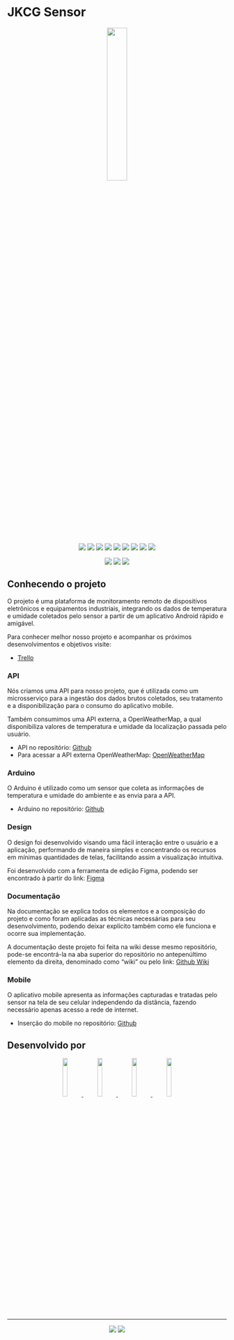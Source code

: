 # JKCG Sensor

<p align="center">
  <img src="https://github.com/gustapinto/fatec_dsm_pi_quarto_semestre/blob/main/design/Fundo_branco_-_Redonda.png" width="30%">
</p>

<p align="center">
  <img src="https://img.shields.io/badge/Markdown-000000?style=for-the-badge&logo=markdown&logoColor=white">
  <img src="https://img.shields.io/badge/Docker-2CA5E0?style=for-the-badge&logo=docker&logoColor=white">
  <img src="https://img.shields.io/badge/Github%20Actions-2088FF?style=for-the-badge&logo=github-actions&logoColor=white">
  <img src="https://img.shields.io/badge/TypeScript-3178C6?style=for-the-badge&logo=typescript&logoColor=white">
  <img src="https://img.shields.io/badge/C++-00599C?style=for-the-badge&logo=cplusplus&logoColor=white">
  <img src="https://img.shields.io/badge/PostgreSQL-4169E1?style=for-the-badge&logo=postgresql&logoColor=white">
  <img src="https://img.shields.io/badge/Kotlin-7F52FF?style=for-the-badge&logo=kotlin&logoColor=white">
  <img src="https://img.shields.io/badge/Arduino-00979D?style=for-the-badge&logo=arduino&logoColor=white">
  <img src="https://img.shields.io/badge/Android-3DDC84?style=for-the-badge&logo=android&logoColor=white">
</p>

<p align="center">
  <img src="https://img.shields.io/badge/VS%20Code-007ACC?style=for-the-badge&logo=visualStudioCode&logoColor=white">
  <img src="https://img.shields.io/badge/Figma-5551ff?style=for-the-badge&logo=figma&logoColor=white">
  <img src="https://img.shields.io/badge/Android%20Studio-3DDC84?style=for-the-badge&logo=androidStudio&logoColor=white">
</p>

## Conhecendo o projeto

O projeto é uma plataforma de monitoramento remoto de dispositivos eletrônicos e equipamentos industriais, integrando os dados de temperatura e umidade coletados pelo sensor a partir de um aplicativo Android rápido e amigável.

Para conhecer melhor nosso projeto e acompanhar os próximos desenvolvimentos e objetivos visite:
- [Trello](https://trello.com/invite/b/4TmzojXT/ATTIb11a6911235b9019e08e27dd01aab9773BEE38C0/projeto-interdisciplinar-4-semestre)

### API

Nós criamos uma API para nosso projeto, que é utilizada como um microsserviço para a ingestão dos dados brutos coletados, seu tratamento e a disponibilização para o consumo do aplicativo mobile.

Também consumimos uma API externa, a OpenWeatherMap, a qual disponibiliza valores de temperatura e umidade da localização passada pelo usuário.

- API no repositório: [Github](https://github.com/gustapinto/fatec_dsm_pi_quarto_semestre/blob/main/api/README.md)
- Para acessar a API externa OpenWeatherMap: [OpenWeatherMap](https://openweathermap.org/api/)

### Arduino

O Arduino é utilizado como um sensor que coleta as informações de temperatura e umidade do ambiente e as envia para a API.

- Arduino no repositório: [Github](https://github.com/gustapinto/fatec_dsm_pi_quarto_semestre/blob/main/arduino/README.md)

### Design

O design foi desenvolvido visando uma fácil interação entre o usuário e a aplicação, performando de maneira simples e concentrando os recursos em mínimas quantidades de telas, facilitando assim a visualização intuitiva.

Foi desenvolvido com a ferramenta de edição Figma, podendo ser encontrado à partir do link: [Figma](https://bit.ly/3Ts2gz8)

### Documentação

Na documentação se explica todos os elementos e a composição do projeto e como foram aplicadas as técnicas necessárias para seu desenvolvimento, podendo deixar explícito também como ele funciona e ocorre sua implementação.

A documentação deste projeto foi feita na wiki desse mesmo repositório, pode-se encontrá-la na aba superior do repositório no antepenúltimo elemento da direita, denominado como “wiki” ou pelo link: [Github Wiki](https://github.com/gustapinto/fatec_dsm_pi_quarto_semestre/wiki)

### Mobile

O aplicativo mobile apresenta as informações capturadas e tratadas pelo sensor na tela de seu celular independendo da distância, fazendo necessário apenas acesso a rede de internet.

- Inserção do mobile no repositório: [Github](https://github.com/gustapinto/fatec_dsm_pi_quarto_semestre/tree/main/mobile)

## Desenvolvido por

<p align="center">
  <a href="https://github.com/gustapinto">
    <img src="https://avatars.githubusercontent.com/gustapinto" width="15%">
  </a>
  <a href="https://github.com/CarolinyFranca">
    <img src="https://avatars.githubusercontent.com/CarolinyFranca" width="15%">
  </a>
  <a href="https://github.com/Karen-HerOAcEDucK">
    <img src="https://avatars.githubusercontent.com/Karen-HerOAcEDucK" width="15%">
  </a>
  <a href="https://github.com/0502j">
    <img src="https://avatars.githubusercontent.com/0502j" width="15%">
  </a>
</p>


---

<p align="center">
  <img src="https://github.com/gustapinto/fatec_dsm_pi_quarto_semestre/actions/workflows/deploy.yml/badge.svg?branch=main">
  <img src="https://github.com/gustapinto/fatec_dsm_pi_quarto_semestre/actions/workflows/android.yml/badge.svg?branch=main">
</p>

